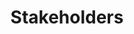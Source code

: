 ---
layout: default
title: Stakeholders
nav_order: 2
has_children: true
has_toc: true
permalink: /_docs/general
---